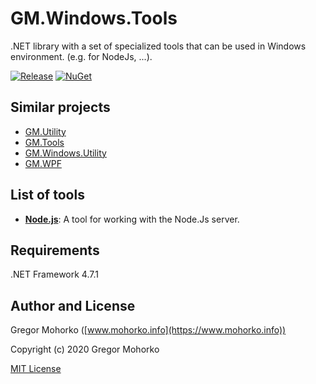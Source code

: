 # GM.Windows.Tools
.NET library with a set of specialized tools that can be used in Windows environment. (e.g. for NodeJs, ...).

[![Release](https://img.shields.io/github/release/GregaMohorko/GM.Windows.Tools.svg?style=flat-square)](https://github.com/GregaMohorko/GM.Windows.Tools/releases/latest)
[![NuGet](https://img.shields.io/nuget/v/GM.Windows.Tools.svg?style=flat-square)](https://www.nuget.org/packages/GM.Windows.Tools)

## Similar projects
- [GM.Utility](https://github.com/GregaMohorko/GM.Utility)
- [GM.Tools](https://github.com/GregaMohorko/GM.Tools)
- [GM.Windows.Utility](https://github.com/GregaMohorko/GM.Windows.Utility)
- [GM.WPF](https://github.com/GregaMohorko/GM.WPF)

## List of tools
- **[Node.js](https://github.com/GregaMohorko/GM.Windows.Tools/wiki/Node.Js)**: A tool for working with the Node.Js server.

## Requirements
.NET Framework 4.7.1

## Author and License
Gregor Mohorko ([www.mohorko.info](https://www.mohorko.info))

Copyright (c) 2020 Gregor Mohorko

[MIT License](./LICENSE)

